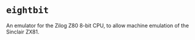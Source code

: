 # `eightbit`

An emulator for the Zilog Z80 8-bit CPU, to allow machine emulation of the Sinclair ZX81.